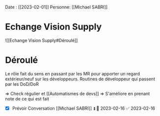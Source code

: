 Date : [[2023-02-01]]
Personne: [[Michael SABRI]]

# Echange Vision Supply
![[Echange Vision Supply#Déroulé]]

# Déroulé

Le rôle fait du sens en passant par les MR pour apporter un regard extérieur/neuf sur les développeurs.
Routines de développeur qui passent par les DoD/DoR

=> Check régulier et [[Automatismes de devs]]
=> S'améliore en prenant note de ce qui est fait

- [x] Prévoir Conversation [[Michael SABRI]] ⏫ 📅 2023-02-16 ✅ 2023-02-16